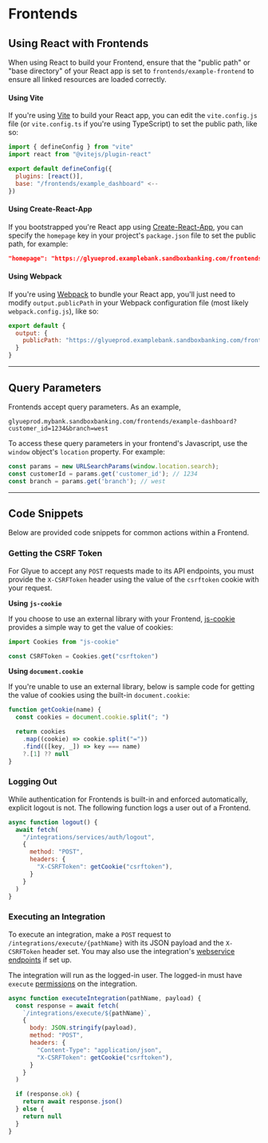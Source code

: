 # Frontends

## Using React with Frontends

When using React to build your Frontend, ensure that the "public path" or "base directory" of your React app is set to `frontends/example-frontend` to ensure all linked resources are loaded correctly.

#### Using Vite

If you're using [Vite](https://vitejs.dev/guide/static-deploy.html) to build your React app, you can edit the `vite.config.js` file (or `vite.config.ts` if you're using TypeScript) to set the public path, like so:

```js
import { defineConfig } from "vite"
import react from "@vitejs/plugin-react"

export default defineConfig({
  plugins: [react()],
  base: "/frontends/example_dashboard" <--
})
```

#### Using Create-React-App

If you bootstrapped you're React app using [Create-React-App](https://create-react-app.dev/docs/deployment), you can specify the `homepage` key in your project's `package.json` file to set the public path, for example:

```json
"homepage": "https://glyueprod.examplebank.sandboxbanking.com/frontends/example_dashboard"
```

#### Using Webpack

If you're using [Webpack](https://webpack.js.org/guides/public-path/) to bundle your React app, you'll just need to modify `output.publicPath` in your Webpack configuration file (most likely `webpack.config.js`), like so:

```js
export default {
  output: {
    publicPath: "https://glyueprod.examplebank.sandboxbanking.com/frontends/example_dashboard"
  }
}
```



***

## Query Parameters

Frontends accept query parameters. As an example,

```
glyueprod.mybank.sandboxbanking.com/frontends/example-dashboard?customer_id=1234&branch=west
```

To access these query parameters in your frontend's Javascript, use the `window` object's `location` property. For example:

```javascript
const params = new URLSearchParams(window.location.search);
const customerId = params.get('customer_id'); // 1234
const branch = params.get('branch'); // west
```

***

## Code Snippets

Below are provided code snippets for common actions within a Frontend.

### Getting the CSRF Token

For Glyue to accept any `POST` requests made to its API endpoints, you must provide the `X-CSRFToken` header using the value of the `csrftoken` cookie with your request.

**Using `js-cookie`**

If you choose to use an external library with your Frontend, [js-cookie](https://github.com/js-cookie/js-cookie) provides a simple way to get the value of cookies:

```js
import Cookies from "js-cookie"

const CSRFToken = Cookies.get("csrftoken")
```

**Using `document.cookie`**

If you're unable to use an external library, below is sample code for getting the value of cookies using the built-in `document.cookie`:

```js
function getCookie(name) {
  const cookies = document.cookie.split("; ")

  return cookies
    .map((cookie) => cookie.split("="))
    .find(([key, _]) => key === name)
    ?.[1] ?? null
}
```

### Logging Out

While authentication for Frontends is built-in and enforced automatically, explicit logout is not. The following function logs a user out of a Frontend.

```js
async function logout() {
  await fetch(
    "/integrations/services/auth/logout",
    {
      method: "POST",
      headers: {
        "X-CSRFToken": getCookie("csrftoken"),
      }
    }
  )
}
```

### Executing an Integration

To execute an integration, make a `POST` request to `/integrations/execute/{pathName}` with its JSON payload and the `X-CSRFToken` header set. You may also use the integration's [webservice endpoints](../reference/web-service-endpoints.md) if set up.

The integration will run as the logged-in user. The logged-in must have `execute` [permissions](permissions/#integration-permissions) on the integration.

```js
async function executeIntegration(pathName, payload) {
  const response = await fetch(
    `/integrations/execute/${pathName}`,
    {
      body: JSON.stringify(payload),
      method: "POST",
      headers: {
        "Content-Type": "application/json",
        "X-CSRFToken": getCookie("csrftoken"),
      }
    }
  )

  if (response.ok) {
    return await response.json()
  } else {
    return null
  }
}
```

